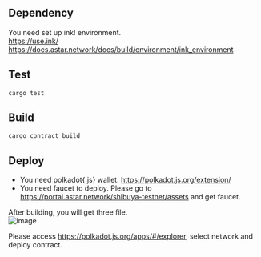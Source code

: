 ## Dependency
You need set up ink! environment.  
https://use.ink/  
https://docs.astar.network/docs/build/environment/ink_environment  

## Test
```shell
cargo test
```

## Build
```
cargo contract build
```

## Deploy
- You need polkadot{.js} wallet. https://polkadot.js.org/extension/  
- You need faucet to deploy. Please go to https://portal.astar.network/shibuya-testnet/assets and get faucet.

After building, you will get three file.  
![image](https://github.com/matsutakk/ANNonIPFS/assets/28383051/8ca76db3-3af8-44b5-bd8f-4082c601784d)

Please access https://polkadot.js.org/apps/#/explorer, select network and deploy contract.

